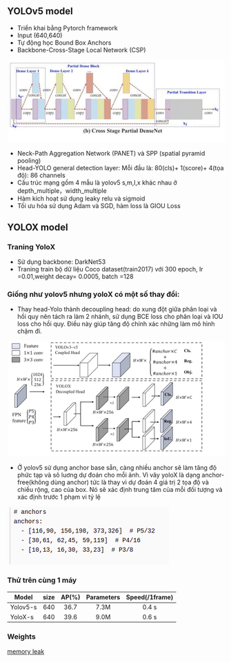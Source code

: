 ## YOLOv5 model
- Triển khai bằng Pytorch framework
- Input (640,640)
- Tự động học Bound Box Anchors
- Backbone-Cross-Stage Local Network (CSP)
<img src="week1/csp.png" >

- Neck-Path Aggregation Network (PANET) và SPP (spatial pyramid pooling)
- Head-YOLO general detection layer: Mỗi đầu là: 80(cls)+ 1(score)+ 4(tọa độ): 86 channels
- Cấu trúc mạng gồm 4 mẫu là yolov5 s,m,l,x khác nhau ở depth_multiple，width_multiple
- Hàm kích hoạt sử dụng leaky relu và sigmoid
- Tối ưu hóa sử dụng Adam và SGD, hàm loss là GIOU Loss

## YOLOX model
### Traning YoloX
- Sử dụng backbone: DarkNet53
- Traning train bộ dữ liệu Coco dataset(train2017) với 300 epoch, lr =0.01,weight decay= 0.0005, batch =128
### Giống như yolov5 nhưng yoloX có một số thay đổi:
- Thay head-Yolo thành decoupling head: do xung đột giữa phân loại và hồi quy nên tách ra làm 2 nhánh, sử dụng BCE loss cho phân loại và IOU loss cho hồi quy. Điều này giúp tăng độ chính xác những làm mô hình chậm đi.
<img src="week1/Screenshot from 2021-07-28 14-20-19.png">

- Ở yolov5 sử dụng anchor base sẵn, càng nhiều anchor sẽ làm tăng độ phức tạp và sô luơng dự đoán cho mỗi ảnh. Vì vây yoloX là dạng anchor-free(không dùng anchor) tức là thay vì dự đoán 4 giá trị 2 tọa độ và chiều rộng, cao của box. Nó sẽ xác định trung tâm của mỗi đối tượng và xác định trước 1 phạm vi tỷ lệ
<img src="week1/Screenshot from 2021-07-28 15-08-48.png">

### Thử trên cùng 1 máy
|Model |size |AP(%) | Parameters | Speed(/1frame)|
| ------    |:---:     |:---:  | :---: | :----: |
|Yolov5-s    |640  | 36.7 | 7.3M      |0.4 s     |
|YoloX-s   |640  | 39.6      |9.0M     |0.6 s |

### Weights
[memory leak](https://github.com/Megvii-BaseDetection/YOLOX/issues/103)
